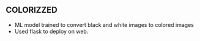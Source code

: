 ## COLORIZZED 
- ML model trained to convert black and white images to colored images 
- Used flask to deploy on web.
